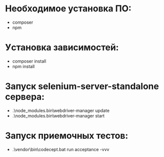 # Необходимое установка ПО:

 - composer
 - npm


# Уcтановка зависимостей:

 - composer install
 - npm install

# Запуск selenium-server-standalone сервера:

 - .\node_modules\.bin\webdriver-manager update
 - .\node_modules\.bin\webdriver-manager start

# Запуск приемочных тестов:

 - .\vendor\bin\codecept.bat run  acceptance -vvv
